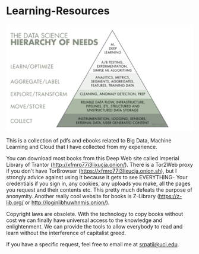 # Learning-Resources

![alt text](./Images/Data_Heirarchy.png)

This is a collection of pdfs and ebooks related to Big Data, Machine Learning and Cloud that I have collected from my experience.

You can download most books from this Deep Web site called Imperial Library of Trantor (http://xfmro77i3lixucja.onion/). There is a Tor2Web proxy if you don't have TorBrowser (https://xfmro77i3lixucja.onion.sh), but I strongly advice against using it because it gets to see EVERYTHING- Your credentials if you sign in, any cookies, any uploads you make, all the pages you request and their contents etc. This pretty much defeats the purpose of anonymity. Another really cool website for books is Z-Library (https://z-lib.org/ or http://loginlibhuwhnmis.onion/).

Copyright laws are obsolete. With the technology to copy books without cost we can finally have universal access to the knowledge and enlightenment. We can provide the tools to allow everybody to read and learn without the interference of capitalist greed. 

If you have a specific request, feel free to email me at srpatil@uci.edu.

